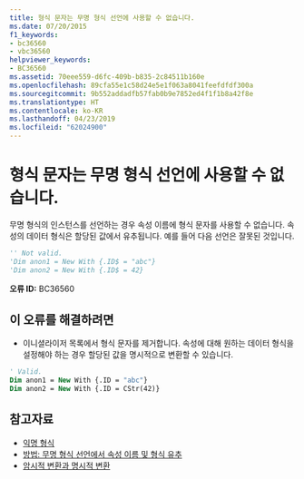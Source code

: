 ```yaml
---
title: 형식 문자는 무명 형식 선언에 사용할 수 없습니다.
ms.date: 07/20/2015
f1_keywords:
- bc36560
- vbc36560
helpviewer_keywords:
- BC36560
ms.assetid: 70eee559-d6fc-409b-b835-2c84511b160e
ms.openlocfilehash: 89cfa55e1c58d24e5e1f063a8041feefdfdf300a
ms.sourcegitcommit: 9b552addadfb57fab0b9e7852ed4f1f1b8a42f8e
ms.translationtype: HT
ms.contentlocale: ko-KR
ms.lasthandoff: 04/23/2019
ms.locfileid: "62024900"
---
```

# <a name="type-characters-cannot-be-used-in-anonymous-type-declarations"></a>형식 문자는 무명 형식 선언에 사용할 수 없습니다.
무명 형식의 인스턴스를 선언하는 경우 속성 이름에 형식 문자를 사용할 수 없습니다. 속성의 데이터 형식은 할당된 값에서 유추됩니다. 예를 들어 다음 선언은 잘못된 것입니다.  
  
```vb  
'' Not valid.  
'Dim anon1 = New With {.ID$ = "abc"}  
'Dim anon2 = New With {.ID$ = 42}  
```  
  
 **오류 ID:** BC36560  
  
## <a name="to-correct-this-error"></a>이 오류를 해결하려면  
  
- 이니셜라이저 목록에서 형식 문자를 제거합니다. 속성에 대해 원하는 데이터 형식을 설정해야 하는 경우 할당된 값을 명시적으로 변환할 수 있습니다.  
  
```vb  
' Valid.  
Dim anon1 = New With {.ID = "abc"}  
Dim anon2 = New With {.ID = CStr(42)}  
```  
  
## <a name="see-also"></a>참고자료

- [익명 형식](../../visual-basic/programming-guide/language-features/objects-and-classes/anonymous-types.md)
- [방법: 무명 형식 선언에서 속성 이름 및 형식 유추](../../visual-basic/programming-guide/language-features/objects-and-classes/how-to-infer-property-names-and-types-in-anonymous-type-declarations.md)
- [암시적 변환과 명시적 변환](../../visual-basic/programming-guide/language-features/data-types/implicit-and-explicit-conversions.md)

